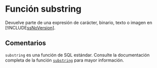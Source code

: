 ﻿---
Autogenerated: true
---

# Función  substring

Devuelve parte de una expresión de carácter, binario, texto o imagen en [!INCLUDE[ssNoVersion](../../includes/ssnoversion-md.md)].

## Comentarios 

`substring` es una función de SQL estándar. Consulte la documentación completa de la función [`substring`](https://learn.microsoft.com/es-es/sql/t-sql/functions/substring-transact-sql) para mayor información.
